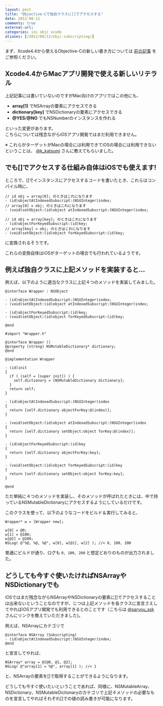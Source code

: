 ```yaml
---
layout: post
title: "Objective-Cで独自クラスに[]でアクセスする"
date: 2012-08-12
comments: true
external-url: 
categories: ios objc xcode
aliases: [/2012/08/12/objc-subscripting/]
---
```


まず、Xcode4.4から使えるObjective-Cの新しい書き方については [前の記事](/2012/08/12/objc-new-statements/) をご参照ください。

## Xcode4.4からMacアプリ開発で使える新しいリテラル

上記記事には書いていないのですがMac向けのアプリではこの他にも、

* **array[1]** でNSArrayの要素にアクセスできる
* **dictionary[key]** でNSDictionaryの要素にアクセスできる
* **@YES**/**@NO** でもNSNumberのインスタンスを作れる

といった変更があります。  
こちらについては残念ながらiOSアプリ開発ではまだ利用できません。

※ これらがターゲットがMacの場合には利用できてiOSの場合には利用できないということは、 [@k_katsumi](https://twitter.com/k_katsumi) さんに教えてもらいました。

## でも[]でアクセスする仕組み自体はiOSでも使えます!

<!-- more -->

ところで、[]でインスタンスにアクセスするコードを書いたとき、これらはコンパイル時に、
``` objc
// id obj = array[0]; のときはこれになります
- (id)objectAtIndexedSubscript:(NSUInteger)index;
// array[0] = obj; のときはこれになります
- (void)setObject:(id)object atIndexedSubscript:(NSUInteger)index;

// id obj = array[key]; のときはこれになります
- (id)objectForKeyedSubscript:(id)key;
// array[key] = obj; のときはこれになります
- (void)setObject:(id)object forKeyedSubscript:(id)key;
```
に変換されるそうです。

これらの変換自体はiOSがターゲットの場合でも行われているようです。

## 例えば独自クラスに上記メソッドを実装すると...

例えば、以下のように適当なクラスに上記４つのメソッドを実装してみました。

``` objc Wrapper.h
@interface Wrapper : NSObject

- (id)objectAtIndexedSubscript:(NSUInteger)index;
- (void)setObject:(id)object atIndexedSubscript:(NSUInteger)index;

- (id)objectForKeyedSubscript:(id)key;
- (void)setObject:(id)object forKeyedSubscript:(id)key;

@end
```
``` objc Wrapper.m
#import "Wrapper.h"

@interface Wrapper ()
@property (strong) NSMutableDictionary* dictionary;
@end 

@implementation Wrapper

- (id)init
{
  if ( (self = [super init]) ) {
    self.dictionary = [NSMutableDictionary dictionary];
  }
  return self;
}

- (id)objectAtIndexedSubscript:(NSUInteger)index
{
  return [self.dictionary objectForKey:@(index)];
}

- (void)setObject:(id)object atIndexedSubscript:(NSUInteger)index
{
  return [self.dictionary setObject:object forKey:@(index)];
}

- (id)objectForKeyedSubscript:(id)key
{
  return [self.dictionary objectForKey:key];
}

- (void)setObject:(id)object forKeyedSubscript:(id)key
{
  return [self.dictionary setObject:object forKey:key];
}

@end
```

ただ単純に４つのメソッドを実装し、そのメソッドが呼ばれたときには、中で持っているNSMutableDictionaryにアクセスするようにしているだけです。

このクラスを使って、以下のようなコードをビルド＆実行してみると、
``` objc
Wrapper* w = [Wrapper new];

w[0] = @0;
w[1] = @100;
w[@2] = @200;
NSLog( @"%@, %@, %@", w[0], w[@1], w[2] ); //< 0, 100, 200
```
普通にビルドが通り、ログも `0, 100, 200` と想定どおりのものが出力されました。

## どうしても今すぐ使いたければNSArrayやNSDictionaryでも

iOSではまだ残念ながらNSArrayやNSDictionaryの要素に[]でアクセスすることは出来ないということなのですが、じつは上記メソッドを各クラスに宣言さえしてやればiOSアプリ開発でも利用できるとのことです（こちらは [@saryou_ssk](https://twitter.com/saryou_ssk) さんにリンクを教えていただきました)。

例えば、NSArrayにカテゴリで
``` objc
@interface NSArray (Subscripting)
- (id)objectAtIndexedSubscript:(NSUInteger)index;
@end 
```
と宣言してやれば、
``` objc
NSArray* array = @[@0, @1, @2];
NSLog( @"array[1] = %@", array[1] ); //< 1
```
と、NSArrayの要素を[]で取得することができるようになります。

どうしても今すぐ使いたいということであれば、同様に、NSMutableArray、NSDictionary、NSMutableDictionaryのカテゴリで上記４メソッドの必要なものを宣言してやればそれぞれ[]での値の読み書きが可能になります。

